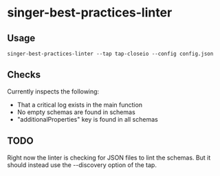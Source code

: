 # singer-best-practices-linter

## Usage

    singer-best-practices-linter --tap tap-closeio --config config.json

## Checks

Currently inspects the following:

- That a critical log exists in the main function
- No empty schemas are found in schemas
- "additionalProperties" key is found in all schemas

## TODO

Right now the linter is checking for JSON files to lint the schemas. But it
should instead use the --discovery option of the tap.
